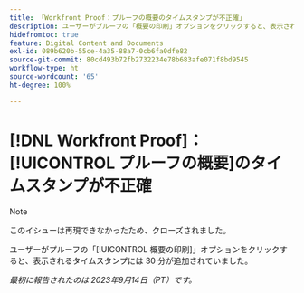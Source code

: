 ```yaml
---
title: 「Workfront Proof：プルーフの概要のタイムスタンプが不正確」
description: ユーザーがプルーフの「概要の印刷」オプションをクリックすると、表示されるタイムスタンプには 30 分が追加されていました。
hidefromtoc: true
feature: Digital Content and Documents
exl-id: 089b620b-55ce-4a35-88a7-0cb6fa0dfe82
source-git-commit: 80cd493b72fb2732234e78b683afe071f8bd9545
workflow-type: ht
source-wordcount: '65'
ht-degree: 100%

---
```


# [!DNL Workfront Proof]：[!UICONTROL プルーフの概要]のタイムスタンプが不正確

>[!NOTE]
>
>このイシューは再現できなかったため、クローズされました。

ユーザーがプルーフの「[!UICONTROL 概要の印刷]」オプションをクリックすると、表示されるタイムスタンプには 30 分が追加されていました。

_最初に報告されたのは 2023年9月14日（PT）です。_
